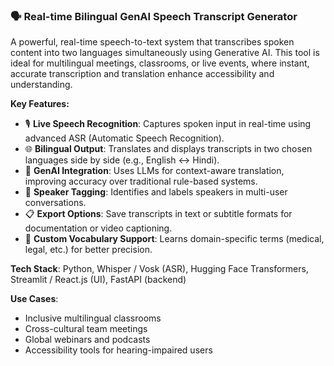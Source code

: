 ### 🗣️ Real-time Bilingual GenAI Speech Transcript Generator

A powerful, real-time speech-to-text system that transcribes spoken content into two languages simultaneously using Generative AI. This tool is ideal for multilingual meetings, classrooms, or live events, where instant, accurate transcription and translation enhance accessibility and understanding.

**Key Features:**

* 🎙️ **Live Speech Recognition**: Captures spoken input in real-time using advanced ASR (Automatic Speech Recognition).
* 🌐 **Bilingual Output**: Translates and displays transcripts in two chosen languages side by side (e.g., English ↔ Hindi).
* 🤖 **GenAI Integration**: Uses LLMs for context-aware translation, improving accuracy over traditional rule-based systems.
* 💬 **Speaker Tagging**: Identifies and labels speakers in multi-user conversations.
* 📋 **Export Options**: Save transcripts in text or subtitle formats for documentation or video captioning.
* 🧠 **Custom Vocabulary Support**: Learns domain-specific terms (medical, legal, etc.) for better precision.

**Tech Stack**: Python, Whisper / Vosk (ASR), Hugging Face Transformers, Streamlit / React.js (UI), FastAPI (backend)

**Use Cases**:

* Inclusive multilingual classrooms
* Cross-cultural team meetings
* Global webinars and podcasts
* Accessibility tools for hearing-impaired users

